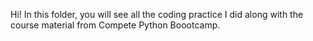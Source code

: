 Hi!
In this folder, you will see all the coding practice I did along with the course material from Compete Python Boootcamp.
